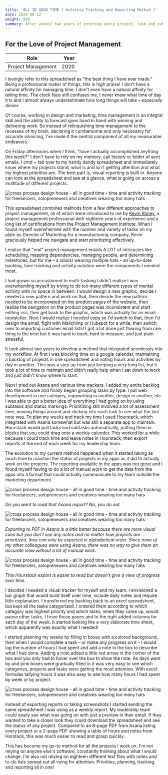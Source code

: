 ```yaml
---
title: 'ALL IN GOOD TIME [ Activity Tracking and Reporting Method ]'
date: 2020-08-12
weight: 999
summary: After almost two years of entering every project, task and subtask into Asana, keeping meticulous status notes and integrating Hourstack to plan and track hours, I still had no way of showing my leadership team where projects stood and how resources were being allocated. I needed a way to categorize and prioritize projects and tasks, track time and activity plus create monthly, quarterly and annual reports. With a little help from my PM guru I designed a spreadsheet to do all of this at once.  
---
```


## For the Love of Project Management

| Role | Year |
| ----------- | -----------: |
| Project Management | 2020 |

I lovingly refer to this spreadsheet as "the best thing I have ever made." Being a professional maker of things, this is high praise! I don't have a natural affinity for managing time. I don't even have a natural affinity for *telling* time. The clock face still confuses me, I never know what time of day it is and I almost always underestimate how long things will take – especially dinner.

Of course, working in design and marketing, time management is an integral skill and the ability to forecast goes hand in hand with winning and delivering work. So instead of relinquishing time management to the recesses of my brain, declaring it cumbersome and only necessary for accurate invoicing, I've made it the central component of all my measurable endeavors.

On Friday afternoons when I think, "have I actually accomplished anything this week?" I don't have to rely on my memory, call history or folder of sent emails. I cmd + tab over to my handy dandy spreadsheet and immediately know where my projects stand, what is and isn't getting attention and what my highest priorities are. The best part is, visual reporting is built in. Anyone can look at the spreadsheet and see at a glance, what is going on across a multitude of different projects. 

![cross process design house - all in good time - time and activity tracking for freelancers, solopreneuers and creatives wearing too many hats](/images/work/cross-process-design-house-all-in-good-time-activity-tracking-spreadsheet.jpg "activity and time tracking spreadsheet")

This spreadsheet combines methods from a few different approaches to project management, all of which were introduced to me by <a href="https://www.projectmanagement.com/profile/kevinwraney/" target="_blank">Kevin Raney</a>, a project management professional with eighteen years of experience and a long list of certifications from the Project Management Institute. When I found myself overwhelmed with the number and variety of tasks on my plate as Director of Marketing for a manufacturing company, Kevin graciously helped me navigate and start prioritizing effectively.  

I realize that "real" project management entails A LOT of intricacies like scheduling, mapping dependencies, managing people, and determining milestones, but for me – a soloist wearing multiple hats – an up-to-date backlog, time tracking and activity notation were the components I needed most. 

I had grown so accustomed to multi-tasking I didn't realize I was overwhemling myself by trying to do too many different types of mental activity with no space in between. I would design a new graphic, decide I needed a new pattern and work on that, then decide the new pattern needed to be incorporated on the product pages of the website, then realize the navigation on the product pages was inconsistent and start editing css, then get back to the graphic, which was actually for an email newsletter. Next I would realize I needed copy so I'd switch to that, then I'd design the email, fight with Mailchimp or Hubspot for a while, then switch over to importing customer email lists! I got a lot done just flowing from one thing to the next but it was hard to track, hard to measure, and just plain stressful.  

It took almost two years to develop a method that integrated seemlessly into my workflow. At first I was blocking time on a google calendar, maintaining a backlog of projects in one spreadsheet and noting hours and activities by day in another. This was a step up from just keeping a very long list, but it took a lot of time to maintain and didn't really help when I sat down to work and just didn't know where to start.

Next I tried out Asana and various time trackers. I added my entire backlog into the software and finally began grouping tasks by type. I put web development in one category, copywriting in another, design in another, etc. I was able to get a better idea of everything I had going on by using subtasks and status markings. Prioritizing still involved a lot of assessment time, moving things around and clicking into each task to see what the last note was. To plan my weeks and track my time I used Hourstack, which integrated with Asana somewhat but was still a separate app to maintain. Hourstack would pull tasks and subtasks automatically, putting them in blocks that you could drag onto a weekly calender. This worked for a while because I could track time and leave notes in Hourstack, then export reports at the end of each week for my leadership team. 

The evolution to my current method happened when it started taking as much time to maintain the status of projects in my apps as it did to actually work on the projects. The reporting available in the apps was not great and I found myself having to do a lot of manual work to get the data from the apps into a format that could actually communicate to my team outside the marketing department.

![cross process design house - all in good time - time and activity tracking for freelancers, solopreneuers and creatives wearing too many hats](/images/work/cross-process-design-house-all-in-good-time-activity-tracking-asana-report-export-to-csv.jpg "Asana export that no one wants to look at")

*Do you want to read that Asana export? No, you do not.*

![cross process design house - all in good time - time and activity tracking for freelancers, solopreneuers and creatives wearing too many hats](/images/work/cross-process-design-house-all-in-good-time-activity-tracking-asana-report-in-alphabetical-order.jpg "Asana export that is slightly more helpful but very long and only ordered by ABC")

*Exporting to PDF in Asana is a little better because there are more visual cues but you don't see any notes and no matter how projects are prioritized, they can only be exported in alphabetical order. Since none of my other colleagues were using Asana, there was no way to give them an accurate view without a lot of manual work.*

![cross process design house - all in good time - time and activity tracking for freelancers, solopreneuers and creatives wearing too many hats](/images/work/cross-process-design-house-all-in-good-time-activity-tracking-hourstack-weekly-report.jpg "Hourstack report showing projects, notes and hours spent")

*This Hourstack export is easier to read but doesn't give a view of progress over time.*

I decided I needed a visual tracker for myself and my team. I envisioned a bar graph that would build itself over time, include daily notes and require little explanation. I transferred my backlog back to an excel spreadsheet, but kept all the tasks categorized. I ordered them according to which category was highest priority and which tasks, when they came up, would pause other tasks. I froze those panes and to the right added columns for each day of the week. It started looking like a very elaborate time sheet, which apparently was exactly what I needed!

I started planning my weeks by filling in boxes with a colored background, then when I would complete a task – or make any progress on it – I would log the number of hours I had spent and add a note in the box to describe what I had done. Adding a note added a little red arrow in the corner of the box and you only had to hover over the box to show the note. As days went by and pink boxes were gradually filled in it was very easy to see which categories, projects and tasks were getting the most attention. With excel formulas tallying hours it was also easy to see how many hours I had spent by week or by project.

![cross process design house - all in good time - time and activity tracking for freelancers, solopreneuers and creatives wearing too many hats](/images/work/cross-process-design-house-all-in-good-time-activity-tracking-leaving-notes-in-excel.jpg "Hourstack report showing projects, notes and hours spent")

Instead of exporting reports or taking screenshots I started sending the same spreadsheet I was using as a weekly report. My leadership team could easily see what was going on with just a preview in their email. If they wanted to take a closer look they could download the spreadsheet and see the status of any project. Compared to an 8-page PDF from Asana listing every project or a 2-page PDF showing a table of hours and notes from Horstack, this was much easier to read and grasp quickly. 

This has become my go-to method for all the projects I work on. I'm not relying on anyone else's software, constantly thinking about what I would change. I'm also not relying on eighteen different text files with notes and to-do lists spread out all vying for attention. Priorities, planning, tracking, and reporting all in one!